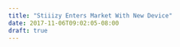 ```yaml
---
title: "Stiiizy Enters Market With New Device"
date: 2017-11-06T09:02:05-08:00
draft: true
---
```



